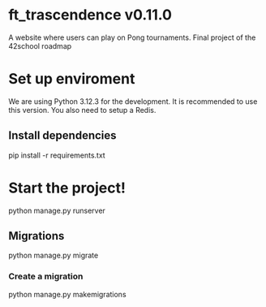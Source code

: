 # ft_trascendence v0.11.0
A website where users can play on Pong tournaments. Final project of the 42school roadmap

# Set up enviroment
We are using Python 3.12.3 for the development. It is recommended to use this version.
You also need to setup a Redis.

## Install dependencies
pip install -r requirements.txt

# Start the project!
python manage.py runserver

## Migrations
python manage.py migrate

### Create a migration
python manage.py makemigrations
